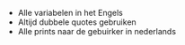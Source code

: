 * Alle variabelen in het Engels
* Altijd dubbele quotes gebruiken
* Alle prints naar de gebuirker in nederlands 
